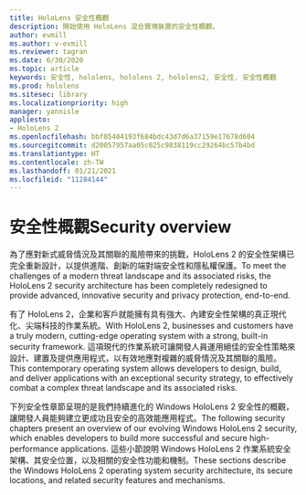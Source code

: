```yaml
---
title: HoloLens 安全性概觀
description: 開始使用 HoloLens 混合實境裝置的安全性概觀。
author: evmill
ms.author: v-evmill
ms.reviewer: tagran
ms.date: 6/30/2020
ms.topic: article
keywords: 安全性, hololens, hololens 2, hololens2, 安全性, 安全性概觀
ms.prod: hololens
ms.sitesec: library
ms.localizationpriority: high
manager: yannisle
appliesto:
- HoloLens 2
ms.openlocfilehash: bbf05404193f684bdc43d7d6a37159e17678d604
ms.sourcegitcommit: d20057957aa05c025c9838119cc29264bc57b4bd
ms.translationtype: HT
ms.contentlocale: zh-TW
ms.lasthandoff: 01/21/2021
ms.locfileid: "11284144"
---
```

# <span data-ttu-id="ac4a3-104">安全性概觀</span><span class="sxs-lookup"><span data-stu-id="ac4a3-104">Security overview</span></span>

<span data-ttu-id="ac4a3-105">為了應對新式威脅情況及其關聯的風險帶來的挑戰，HoloLens 2 的安全性架構已完全重新設計，以提供進階、創新的端對端安全性和隱私權保護。</span><span class="sxs-lookup"><span data-stu-id="ac4a3-105">To meet the challenges of a modern threat landscape and its associated risks, the HoloLens 2 security architecture has been completely redesigned to provide advanced, innovative security and privacy protection, end-to-end.</span></span>

<span data-ttu-id="ac4a3-106">有了 HoloLens 2，企業和客戶就能擁有具有強大、內建安全性架構的真正現代化、尖端科技的作業系統。</span><span class="sxs-lookup"><span data-stu-id="ac4a3-106">With HoloLens 2, businesses and customers have a truly modern, cutting-edge operating system with a strong, built-in security framework.</span></span> <span data-ttu-id="ac4a3-107">這項現代的作業系統可讓開發人員運用絕佳的安全性策略來設計、建置及提供應用程式，以有效地應對複雜的威脅情況及其關聯的風險。</span><span class="sxs-lookup"><span data-stu-id="ac4a3-107">This contemporary operating system allows developers to design, build, and deliver applications with an exceptional security strategy, to effectively combat a complex threat landscape and its associated risks.</span></span> 

<span data-ttu-id="ac4a3-108">下列安全性章節呈現的是我們持續進化的 Windows HoloLens 2 安全性的概觀，讓開發人員能夠建立更成功且安全的高效能應用程式。</span><span class="sxs-lookup"><span data-stu-id="ac4a3-108">The following security chapters present an overview of our evolving Windows HoloLens 2 security, which enables developers to build more successful and secure high-performance applications.</span></span> <span data-ttu-id="ac4a3-109">這些小節說明 Windows HoloLens 2 作業系統安全架構、其安全位置，以及相關的安全性功能和機制。</span><span class="sxs-lookup"><span data-stu-id="ac4a3-109">These sections describe the Windows HoloLens 2 operating system security architecture, its secure locations, and related security features and mechanisms.</span></span>
